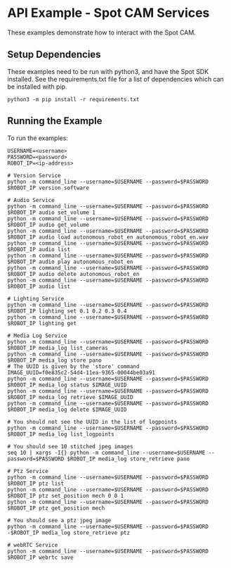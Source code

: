 <!--
Copyright (c) 2020 Boston Dynamics, Inc.  All rights reserved.

Downloading, reproducing, distributing or otherwise using the SDK Software
is subject to the terms and conditions of the Boston Dynamics Software
Development Kit License (20191101-BDSDK-SL).
-->

# API Example - Spot CAM Services

These examples demonstrate how to interact with the Spot CAM.

## Setup Dependencies
These examples need to be run with python3, and have the Spot SDK installed. See the requirements.txt file for a list of dependencies which can be installed with pip.
```
python3 -m pip install -r requirements.txt
```

## Running the Example
To run the examples:
```
USERNAME=<username>
PASSWORD=<password>
ROBOT_IP=<ip-address>

# Version Service
python -m command_line --username=$USERNAME --password=$PASSWORD $ROBOT_IP version software

# Audio Service
python -m command_line --username=$USERNAME --password=$PASSWORD $ROBOT_IP audio set_volume 1
python -m command_line --username=$USERNAME --password=$PASSWORD $ROBOT_IP audio get_volume
python -m command_line --username=$USERNAME --password=$PASSWORD $ROBOT_IP audio load autonomous_robot_en autonomous_robot_en.wav
python -m command_line --username=$USERNAME --password=$PASSWORD $ROBOT_IP audio list
python -m command_line --username=$USERNAME --password=$PASSWORD $ROBOT_IP audio play autonomous_robot_en
python -m command_line --username=$USERNAME --password=$PASSWORD $ROBOT_IP audio delete autonomous_robot_en
python -m command_line --username=$USERNAME --password=$PASSWORD $ROBOT_IP audio list

# Lighting Service
python -m command_line --username=$USERNAME --password=$PASSWORD $ROBOT_IP lighting set 0.1 0.2 0.3 0.4
python -m command_line --username=$USERNAME --password=$PASSWORD $ROBOT_IP lighting get

# Media Log Service
python -m command_line --username=$USERNAME --password=$PASSWORD $ROBOT_IP media_log list_cameras
python -m command_line --username=$USERNAME --password=$PASSWORD $ROBOT_IP media_log store pano
# The UUID is given by the 'store' command
IMAGE_UUID=f0e835c2-54d4-11ea-9365-00044be03a91
python -m command_line --username=$USERNAME --password=$PASSWORD $ROBOT_IP media_log status $IMAGE_UUID
python -m command_line --username=$USERNAME --password=$PASSWORD $ROBOT_IP media_log retrieve $IMAGE_UUID
python -m command_line --username=$USERNAME --password=$PASSWORD $ROBOT_IP media_log delete $IMAGE_UUID

# You should not see the UUID in the list of logpoints
python -m command_line --username=$USERNAME --password=$PASSWORD $ROBOT_IP media_log list_logpoints

# You should see 10 stitched jpeg images
seq 10 | xargs -I{} python -m command_line --username=$USERNAME --password=$PASSWORD $ROBOT_IP media_log store_retrieve pano

# Ptz Service
python -m command_line --username=$USERNAME --password=$PASSWORD $ROBOT_IP ptz list
python -m command_line --username=$USERNAME --password=$PASSWORD $ROBOT_IP ptz set_position mech 0 0 1
python -m command_line --username=$USERNAME --password=$PASSWORD $ROBOT_IP ptz get_position mech

# You should see a ptz jpeg image
python -m command_line --username=$USERNAME --password=$PASSWORD -$ROBOT_IP media_log store_retrieve ptz

# webRTC Service
python -m command_line --username=$USERNAME --password=$PASSWORD $ROBOT_IP webrtc save
```
